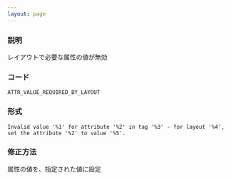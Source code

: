 ```yaml
---
layout: page
---
```


### 説明

レイアウトで必要な属性の値が無効

### コード

    ATTR_VALUE_REQUIRED_BY_LAYOUT

### 形式

    Invalid value '%1' for attribute '%2' in tag '%3' - for layout '%4', set the attribute '%2' to value '%5'.

### 修正方法

属性の値を、指定された値に設定
